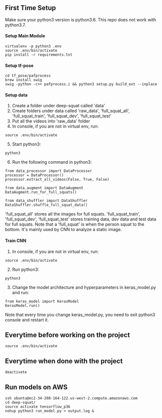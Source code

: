 ## First Time Setup

Make sure your python3 version is python3.6. This repo does not work with python3.7.

#### Setup Main Module
```
virtualenv -p python3 .env
source .env/bin/activate
pip install -r requirements.txt
```

#### Setup tf-pose
```
cd tf_pose/pafprocess
brew install swig
swig -python -c++ pafprocess.i && python3 setup.py build_ext --inplace
```

#### Setup data
1. Create a folder under deep-squat called 'data'
2. Create folders under data called 'raw_data', 'full_squat_all', 'full_squat_train', 'full_squat_dev', 'full_squat_test'
3. Put all the videos into 'raw_data' folder
4. In console, if you are not in virtual env, run:
```
source .env/bin/activate
```
5. Start python3:
```
python3
```
6. Run the following command in python3:
```
from data_processor import DataProcessor
processor = DataProcessor()
processor.extract_all_videos(False, True, False)

from data_augment import DataAugment
DataAugment.run_for_full_squats()

from data_shuffler import DataShuffler
DataShuffler.shuffle_full_squat_data()
```

'full_squat_all' stores all the images for full squats. 'full_squat_train', 'full_squat_dev', 'full_squat_test' stores training data, dev data and test data for full squats.
Note that a 'full_squat' is when the person squat to the bottom. It's mainly used by CNN to analyze a static image.

#### Train CNN

1. In console, if you are not in virtual env, run:
```
source .env/bin/activate
```
2. Run python3:
```
python3
```
3. Change the model architecture and hyperparameters in keras_model.py and run:
```
from keras_model import KerasModel
KerasModel.run()
```

Note that every time you change keras_model.py, you need to exit python3 console and restart it.

## Everytime before working on the project
```
source .env/bin/activate
```

## Everytime when done with the project
```
deactivate
```

## Run models on AWS
```
ssh ubuntu@ec2-34-208-164-122.us-west-2.compute.amazonaws.com
cd deep-squat/
source activate tensorflow_p36
nohup python3 run_model.py > output.log &
```